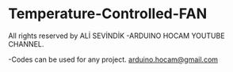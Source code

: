 # Temperature-Controlled-FAN
All rights reserved by ALİ SEVİNDİK -ARDUINO HOCAM YOUTUBE CHANNEL.

-Codes can be used for any project. arduino.hocam@gmail.com
